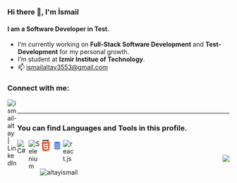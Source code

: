 ### Hi there 👋, I'm İsmail
#### I am a Software Developer in Test.

- I’m currently working on **Full-Stack Software Development** and **Test-Development** for my personal growth.
- I’m student at **Izmir Institue of Technology**.
- 📫  ismailaltay3553@gmail.com

### Connect with me:
[<img align="left" alt="ismail-altay | LinkedIn" width="22px" src="https://cdn.jsdelivr.net/npm/simple-icons@v3/icons/linkedin.svg" />](https://www.linkedin.com/in/ismailaltay/)
<br>

---
### You can find Languages and Tools in this profile.

<img align="left" alt="C#" width="26px" src = "https://seeklogo.com/images/C/c-sharp-c-logo-02F17714BA-seeklogo.com.png" />
<img align="left" alt="Selenium" width="26px" src = "https://icons8.com/icon/TLI9oiMzpREF/selenium"/>
<img align="left" alt="HTML5" width="26px" src="https://raw.githubusercontent.com/github/explore/80688e429a7d4ef2fca1e82350fe8e3517d3494d/topics/html/html.png" />
<img align="left" alt="SQL" width="26px" src="https://raw.githubusercontent.com/github/explore/80688e429a7d4ef2fca1e82350fe8e3517d3494d/topics/sql/sql.png" />
<img align="left" alt="react.js" width="26px" src="https://upload.wikimedia.org/wikipedia/commons/a/a7/React-icon.svg" />

<br>
<br>
	
<img align='right' src="https://github-readme-stats.vercel.app/api?username=altayismail&show_icons=true">

<br>

<p align="left"> <img src="https://komarev.com/ghpvc/?username=altayismail" alt="altayismail" /> </p>
